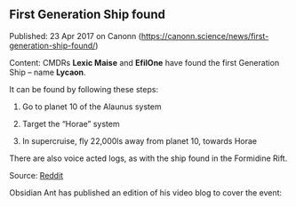 ## First Generation Ship found

Published: 23 Apr 2017 on Canonn (https://canonn.science/news/first-generation-ship-found/)

Content: CMDRs **Lexic Maise** and **EfilOne** have found the first Generation Ship – name **Lycaon**.

It can be found by following these steps:

1. Go to planet 10 of the Alaunus system

2. Target the “Horae” system

3. In supercruise, fly 22,000ls away from planet 10, towards Horae

There are also voice acted logs, as with the ship found in the Formidine Rift.

Source: [Reddit](https://www.reddit.com/r/EliteDangerous/comments/6711vr/the_first_generation_ship_has_been_discovered/)

Obsidian Ant has published an edition of his video blog to cover the event: